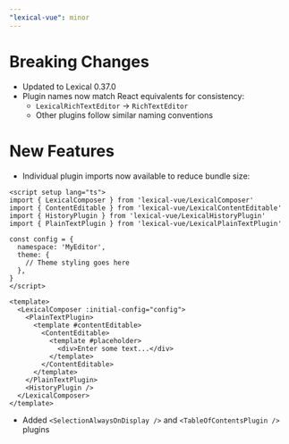 ```yaml
---
"lexical-vue": minor
---
```


# Breaking Changes

- Updated to Lexical 0.37.0
- Plugin names now match React equivalents for consistency:
  - `LexicalRichTextEditor` → `RichTextEditor`
  - Other plugins follow similar naming conventions

# New Features

- Individual plugin imports now available to reduce bundle size:

```vue
<script setup lang="ts">
import { LexicalComposer } from 'lexical-vue/LexicalComposer'
import { ContentEditable } from 'lexical-vue/LexicalContentEditable'
import { HistoryPlugin } from 'lexical-vue/LexicalHistoryPlugin'
import { PlainTextPlugin } from 'lexical-vue/LexicalPlainTextPlugin'

const config = {
  namespace: 'MyEditor',
  theme: {
    // Theme styling goes here
  },
}
</script>

<template>
  <LexicalComposer :initial-config="config">
    <PlainTextPlugin>
      <template #contentEditable>
        <ContentEditable>
          <template #placeholder>
            <div>Enter some text...</div>
          </template>
        </ContentEditable>
      </template>
    </PlainTextPlugin>
    <HistoryPlugin />
  </LexicalComposer>
</template>
```

- Added `<SelectionAlwaysOnDisplay />` and `<TableOfContentsPlugin />` plugins